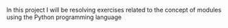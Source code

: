 In this project I will be resolving exercises related to the concept of modules using the Python programming language